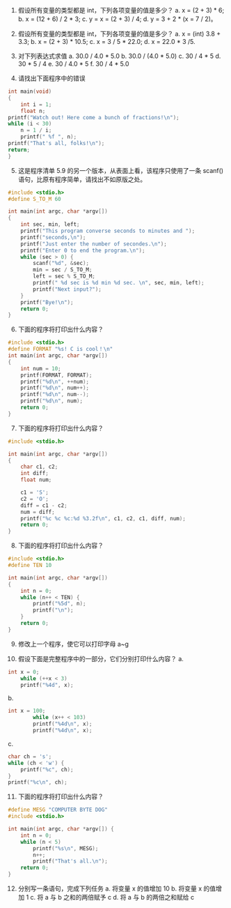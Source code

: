 1. 假设所有变量的类型都是 int，下列各项变量的值是多少？
a. x = (2 + 3) * 6;
b. x = (12 + 6) / 2 * 3;
c. y = x = (2 + 3) / 4;
d. y = 3 + 2 * (x = 7 / 2)。

2. 假设所有变量的类型都是 int，下列各项变量的值是多少？
a. x = (int) 3.8 + 3.3;
b. x = (2 + 3) * 10.5;
c. x = 3 / 5 * 22.0;
d. x = 22.0 * 3 /5.

3. 对下列表达式求值
a. 30.0 / 4.0 * 5.0 
b. 30.0 / (4.0 * 5.0) 
c. 30 / 4 * 5
d. 30 * 5 / 4
e. 30 / 4.0 * 5
f. 30 / 4 * 5.0 

4. 请找出下面程序中的错误
```c
int main(void)
{
    int i = 1;
    float n;
printf("Watch out! Here come a bunch of fractions!\n");
while (i < 30)
    n = 1 / i;
    printf(" %f ", n);
printf("That's all, folks!\n");
return;
}
```

5. 这是程序清单 5.9 的另一个版本，从表面上看，该程序只使用了一条 scanf() 语句，比原有程序简单，请找出不如原版之处。
```c
#include <stdio.h>
#define S_TO_M 60

int main(int argc, char *argv[])
{
    int sec, min, left;
    printf("This program converse seconds to minutes and ");
    printf("seconds,\n");
    printf("Just enter the number of secondes.\n");
    printf("Enter 0 to end the program.\n");
    while (sec > 0) {
        scanf("%d", &sec);
        min = sec / S_TO_M;
        left = sec % S_TO_M;
        printf(" %d sec is %d min %d sec. \n", sec, min, left);
        printf("Next input?");
    }
    printf("Bye!\n");
    return 0;
}
```

6. 下面的程序将打印出什么内容？
```c
#include <stdio.h>
#define FORMAT "%s! C is cool！\n"
int main(int argc, char *argv[])
{
    int num = 10;
    printf(FORMAT, FORMAT);
    printf("%d\n", ++num);
    printf("%d\n", num++);
    printf("%d\n", num--);
    printf("%d\n", num);
    return 0;
}
```

7. 下面的程序将打印出什么内容？
```c
#include <stdio.h>

int main(int argc, char *argv[])
{
    char c1, c2;
    int diff;
    float num;

    c1 = 'S';
    c2 = 'O';
    diff = c1 - c2;
    num = diff;
    printf("%c %c %c:%d %3.2f\n", c1, c2, c1, diff, num);
    return 0;
}
```

8. 下面的程序将打印出什么内容？
```c
#include <stdio.h>
#define TEN 10

int main(int argc, char *argv[])
{
    int n = 0;
    while (n++ < TEN) {
        printf("%5d", n);
        printf("\n");
    }
    return 0;
}
```

9. 修改上一个程序，使它可以打印字母 a~g

10. 假设下面是完整程序中的一部分，它们分别打印什么内容？
a. 
```c
int x = 0;
    while (++x < 3)
    printf("%4d", x);
```
b. 
```c
int x = 100;
        while (x++ < 103)
        printf("%4d\n", x);
        printf("%4d\n", x);
```
c. 
```c
char ch = 's';
while (ch < 'w') {
    printf("%c", ch);
}
printf("%c\n", ch);
```
11. 下面的程序将打印出什么内容？
```c
#define MESG "COMPUTER BYTE DOG"
#include <stdio.h>

int main(int argc, char *argv[]) {
    int n = 0;
    while (n < 5)
        printf("%s\n", MESG);
        n++;
        printf("That's all.\n");
    return 0;
}
```

12. 分别写一条语句，完成下列任务
a. 将变量 x 的值增加 10
b. 将变量 x 的值增加 1
c. 将 a 与 b 之和的两倍赋予 c
d. 将 a 与 b 的两倍之和赋给 c
